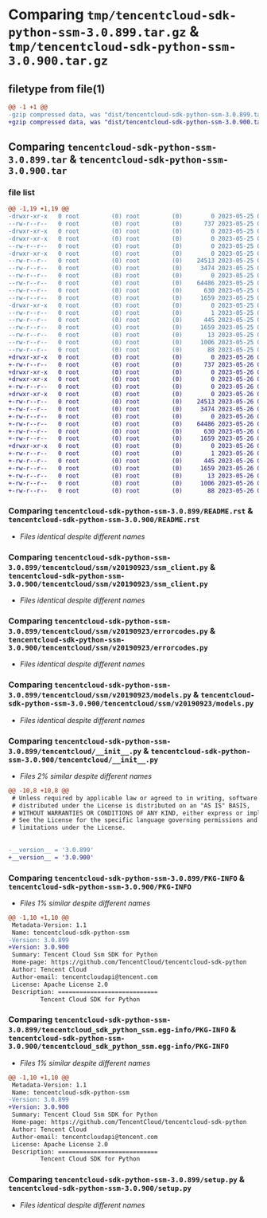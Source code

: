 # Comparing `tmp/tencentcloud-sdk-python-ssm-3.0.899.tar.gz` & `tmp/tencentcloud-sdk-python-ssm-3.0.900.tar.gz`

## filetype from file(1)

```diff
@@ -1 +1 @@
-gzip compressed data, was "dist/tencentcloud-sdk-python-ssm-3.0.899.tar", last modified: Thu May 25 00:35:33 2023, max compression
+gzip compressed data, was "dist/tencentcloud-sdk-python-ssm-3.0.900.tar", last modified: Fri May 26 02:26:58 2023, max compression
```

## Comparing `tencentcloud-sdk-python-ssm-3.0.899.tar` & `tencentcloud-sdk-python-ssm-3.0.900.tar`

### file list

```diff
@@ -1,19 +1,19 @@
-drwxr-xr-x   0 root         (0) root         (0)        0 2023-05-25 00:35:33.000000 tencentcloud-sdk-python-ssm-3.0.899/
--rw-r--r--   0 root         (0) root         (0)      737 2023-05-25 00:35:32.000000 tencentcloud-sdk-python-ssm-3.0.899/README.rst
-drwxr-xr-x   0 root         (0) root         (0)        0 2023-05-25 00:35:32.000000 tencentcloud-sdk-python-ssm-3.0.899/tencentcloud/
-drwxr-xr-x   0 root         (0) root         (0)        0 2023-05-25 00:35:32.000000 tencentcloud-sdk-python-ssm-3.0.899/tencentcloud/ssm/
--rw-r--r--   0 root         (0) root         (0)        0 2023-05-25 00:35:32.000000 tencentcloud-sdk-python-ssm-3.0.899/tencentcloud/ssm/__init__.py
-drwxr-xr-x   0 root         (0) root         (0)        0 2023-05-25 00:35:32.000000 tencentcloud-sdk-python-ssm-3.0.899/tencentcloud/ssm/v20190923/
--rw-r--r--   0 root         (0) root         (0)    24513 2023-05-25 00:35:32.000000 tencentcloud-sdk-python-ssm-3.0.899/tencentcloud/ssm/v20190923/ssm_client.py
--rw-r--r--   0 root         (0) root         (0)     3474 2023-05-25 00:35:32.000000 tencentcloud-sdk-python-ssm-3.0.899/tencentcloud/ssm/v20190923/errorcodes.py
--rw-r--r--   0 root         (0) root         (0)        0 2023-05-25 00:35:32.000000 tencentcloud-sdk-python-ssm-3.0.899/tencentcloud/ssm/v20190923/__init__.py
--rw-r--r--   0 root         (0) root         (0)    64486 2023-05-25 00:35:32.000000 tencentcloud-sdk-python-ssm-3.0.899/tencentcloud/ssm/v20190923/models.py
--rw-r--r--   0 root         (0) root         (0)      630 2023-05-25 00:35:32.000000 tencentcloud-sdk-python-ssm-3.0.899/tencentcloud/__init__.py
--rw-r--r--   0 root         (0) root         (0)     1659 2023-05-25 00:35:32.000000 tencentcloud-sdk-python-ssm-3.0.899/PKG-INFO
-drwxr-xr-x   0 root         (0) root         (0)        0 2023-05-25 00:35:32.000000 tencentcloud-sdk-python-ssm-3.0.899/tencentcloud_sdk_python_ssm.egg-info/
--rw-r--r--   0 root         (0) root         (0)        1 2023-05-25 00:35:32.000000 tencentcloud-sdk-python-ssm-3.0.899/tencentcloud_sdk_python_ssm.egg-info/dependency_links.txt
--rw-r--r--   0 root         (0) root         (0)      445 2023-05-25 00:35:32.000000 tencentcloud-sdk-python-ssm-3.0.899/tencentcloud_sdk_python_ssm.egg-info/SOURCES.txt
--rw-r--r--   0 root         (0) root         (0)     1659 2023-05-25 00:35:32.000000 tencentcloud-sdk-python-ssm-3.0.899/tencentcloud_sdk_python_ssm.egg-info/PKG-INFO
--rw-r--r--   0 root         (0) root         (0)       13 2023-05-25 00:35:32.000000 tencentcloud-sdk-python-ssm-3.0.899/tencentcloud_sdk_python_ssm.egg-info/top_level.txt
--rw-r--r--   0 root         (0) root         (0)     1006 2023-05-25 00:35:32.000000 tencentcloud-sdk-python-ssm-3.0.899/setup.py
--rw-r--r--   0 root         (0) root         (0)       88 2023-05-25 00:35:33.000000 tencentcloud-sdk-python-ssm-3.0.899/setup.cfg
+drwxr-xr-x   0 root         (0) root         (0)        0 2023-05-26 02:26:58.000000 tencentcloud-sdk-python-ssm-3.0.900/
+-rw-r--r--   0 root         (0) root         (0)      737 2023-05-26 02:26:58.000000 tencentcloud-sdk-python-ssm-3.0.900/README.rst
+drwxr-xr-x   0 root         (0) root         (0)        0 2023-05-26 02:26:58.000000 tencentcloud-sdk-python-ssm-3.0.900/tencentcloud/
+drwxr-xr-x   0 root         (0) root         (0)        0 2023-05-26 02:26:58.000000 tencentcloud-sdk-python-ssm-3.0.900/tencentcloud/ssm/
+-rw-r--r--   0 root         (0) root         (0)        0 2023-05-26 02:26:58.000000 tencentcloud-sdk-python-ssm-3.0.900/tencentcloud/ssm/__init__.py
+drwxr-xr-x   0 root         (0) root         (0)        0 2023-05-26 02:26:58.000000 tencentcloud-sdk-python-ssm-3.0.900/tencentcloud/ssm/v20190923/
+-rw-r--r--   0 root         (0) root         (0)    24513 2023-05-26 02:26:58.000000 tencentcloud-sdk-python-ssm-3.0.900/tencentcloud/ssm/v20190923/ssm_client.py
+-rw-r--r--   0 root         (0) root         (0)     3474 2023-05-26 02:26:58.000000 tencentcloud-sdk-python-ssm-3.0.900/tencentcloud/ssm/v20190923/errorcodes.py
+-rw-r--r--   0 root         (0) root         (0)        0 2023-05-26 02:26:58.000000 tencentcloud-sdk-python-ssm-3.0.900/tencentcloud/ssm/v20190923/__init__.py
+-rw-r--r--   0 root         (0) root         (0)    64486 2023-05-26 02:26:58.000000 tencentcloud-sdk-python-ssm-3.0.900/tencentcloud/ssm/v20190923/models.py
+-rw-r--r--   0 root         (0) root         (0)      630 2023-05-26 02:26:58.000000 tencentcloud-sdk-python-ssm-3.0.900/tencentcloud/__init__.py
+-rw-r--r--   0 root         (0) root         (0)     1659 2023-05-26 02:26:58.000000 tencentcloud-sdk-python-ssm-3.0.900/PKG-INFO
+drwxr-xr-x   0 root         (0) root         (0)        0 2023-05-26 02:26:58.000000 tencentcloud-sdk-python-ssm-3.0.900/tencentcloud_sdk_python_ssm.egg-info/
+-rw-r--r--   0 root         (0) root         (0)        1 2023-05-26 02:26:58.000000 tencentcloud-sdk-python-ssm-3.0.900/tencentcloud_sdk_python_ssm.egg-info/dependency_links.txt
+-rw-r--r--   0 root         (0) root         (0)      445 2023-05-26 02:26:58.000000 tencentcloud-sdk-python-ssm-3.0.900/tencentcloud_sdk_python_ssm.egg-info/SOURCES.txt
+-rw-r--r--   0 root         (0) root         (0)     1659 2023-05-26 02:26:58.000000 tencentcloud-sdk-python-ssm-3.0.900/tencentcloud_sdk_python_ssm.egg-info/PKG-INFO
+-rw-r--r--   0 root         (0) root         (0)       13 2023-05-26 02:26:58.000000 tencentcloud-sdk-python-ssm-3.0.900/tencentcloud_sdk_python_ssm.egg-info/top_level.txt
+-rw-r--r--   0 root         (0) root         (0)     1006 2023-05-26 02:26:58.000000 tencentcloud-sdk-python-ssm-3.0.900/setup.py
+-rw-r--r--   0 root         (0) root         (0)       88 2023-05-26 02:26:58.000000 tencentcloud-sdk-python-ssm-3.0.900/setup.cfg
```

### Comparing `tencentcloud-sdk-python-ssm-3.0.899/README.rst` & `tencentcloud-sdk-python-ssm-3.0.900/README.rst`

 * *Files identical despite different names*

### Comparing `tencentcloud-sdk-python-ssm-3.0.899/tencentcloud/ssm/v20190923/ssm_client.py` & `tencentcloud-sdk-python-ssm-3.0.900/tencentcloud/ssm/v20190923/ssm_client.py`

 * *Files identical despite different names*

### Comparing `tencentcloud-sdk-python-ssm-3.0.899/tencentcloud/ssm/v20190923/errorcodes.py` & `tencentcloud-sdk-python-ssm-3.0.900/tencentcloud/ssm/v20190923/errorcodes.py`

 * *Files identical despite different names*

### Comparing `tencentcloud-sdk-python-ssm-3.0.899/tencentcloud/ssm/v20190923/models.py` & `tencentcloud-sdk-python-ssm-3.0.900/tencentcloud/ssm/v20190923/models.py`

 * *Files identical despite different names*

### Comparing `tencentcloud-sdk-python-ssm-3.0.899/tencentcloud/__init__.py` & `tencentcloud-sdk-python-ssm-3.0.900/tencentcloud/__init__.py`

 * *Files 2% similar despite different names*

```diff
@@ -10,8 +10,8 @@
 # Unless required by applicable law or agreed to in writing, software
 # distributed under the License is distributed on an "AS IS" BASIS,
 # WITHOUT WARRANTIES OR CONDITIONS OF ANY KIND, either express or implied.
 # See the License for the specific language governing permissions and
 # limitations under the License.
 
 
-__version__ = '3.0.899'
+__version__ = '3.0.900'
```

### Comparing `tencentcloud-sdk-python-ssm-3.0.899/PKG-INFO` & `tencentcloud-sdk-python-ssm-3.0.900/PKG-INFO`

 * *Files 1% similar despite different names*

```diff
@@ -1,10 +1,10 @@
 Metadata-Version: 1.1
 Name: tencentcloud-sdk-python-ssm
-Version: 3.0.899
+Version: 3.0.900
 Summary: Tencent Cloud Ssm SDK for Python
 Home-page: https://github.com/TencentCloud/tencentcloud-sdk-python
 Author: Tencent Cloud
 Author-email: tencentcloudapi@tencent.com
 License: Apache License 2.0
 Description: ============================
         Tencent Cloud SDK for Python
```

### Comparing `tencentcloud-sdk-python-ssm-3.0.899/tencentcloud_sdk_python_ssm.egg-info/PKG-INFO` & `tencentcloud-sdk-python-ssm-3.0.900/tencentcloud_sdk_python_ssm.egg-info/PKG-INFO`

 * *Files 1% similar despite different names*

```diff
@@ -1,10 +1,10 @@
 Metadata-Version: 1.1
 Name: tencentcloud-sdk-python-ssm
-Version: 3.0.899
+Version: 3.0.900
 Summary: Tencent Cloud Ssm SDK for Python
 Home-page: https://github.com/TencentCloud/tencentcloud-sdk-python
 Author: Tencent Cloud
 Author-email: tencentcloudapi@tencent.com
 License: Apache License 2.0
 Description: ============================
         Tencent Cloud SDK for Python
```

### Comparing `tencentcloud-sdk-python-ssm-3.0.899/setup.py` & `tencentcloud-sdk-python-ssm-3.0.900/setup.py`

 * *Files identical despite different names*

